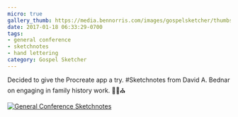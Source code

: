 ```yaml
---
micro: true
gallery_thumb: https://media.bennorris.com/images/gospelsketcher/thumbs/oct-11-bednar.jpg
date: 2017-01-18 06:33:29-0700
tags:
- general conference
- sketchnotes
- hand lettering
category: Gospel Sketcher
---
```


Decided to give the Procreate app a try. #Sketchnotes from David A. Bednar on engaging in family history work. ✍🏼⛪️

[![General Conference Sketchnotes](https://media.bennorris.com/images/gospelsketcher/general-conference/oct-11-bednar.jpg)](https://media.bennorris.com/images/gospelsketcher/general-conference/oct-11-bednar.jpg)
